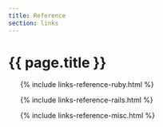 ```yaml
---
title: Reference 
section: links
---
```

# {{ page.title }}

<ul>
{% include links-reference-ruby.html %}
</ul>

<ul>
{% include links-reference-rails.html %}
</ul>

<ul>
{% include links-reference-misc.html %}
</ul>
